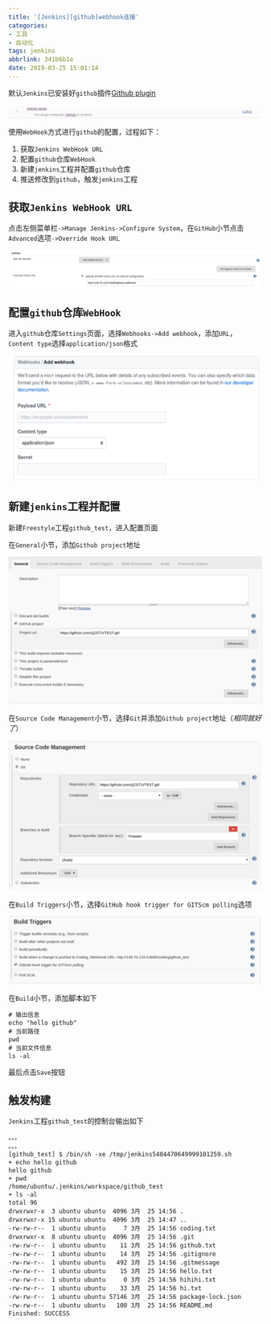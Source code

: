 ```yaml
---
title: '[Jenkins][github]webhook连接'
categories: 
- 工具
- 自动化
tags: jenkins
abbrlink: 341b6b1e
date: 2019-03-25 15:01:14
---
```


默认`Jenkins`已安装好`github`插件[Github plugin](http://wiki.jenkins-ci.org/display/JENKINS/Github+Plugin)

![](/imgs/Jenkins-github-webhook连接/github-plugin.png)

使用`WebHook`方式进行`github`的配置，过程如下：

1. 获取`Jenkins WebHook URL`
2. 配置`github`仓库`WebHook`
3. 新建`jenkins`工程并配置`github`仓库
4. 推送修改到`github`，触发`jenkins`工程

## 获取`Jenkins WebHook URL`

点击左侧菜单栏`->Manage Jenkins->Configure System`，在`GitHub`小节点击`Advanced`选项`->Override Hook URL`

![](/imgs/Jenkins-github-webhook连接/github-webhook.png)

## 配置`github`仓库`WebHook`

进入`github`仓库`Settings`页面，选择`Webhooks->Add webhook`，添加`URL`，`Content type`选择`application/json`格式

![](/imgs/Jenkins-github-webhook连接/add-webhook.png)

## 新建`jenkins`工程并配置

新建`Freestyle`工程`github_test`，进入配置页面

在`General`小节，添加`Github project`地址

![](/imgs/Jenkins-github-webhook连接/config-general.png)

在`Source Code Management`小节，选择`Git`并添加`Github project`地址（*相同就好了*）

![](/imgs/Jenkins-github-webhook连接/config-source-code-management.png)

在`Build Triggers`小节，选择`GitHub hook trigger for GITScm polling`选项

![](/imgs/Jenkins-github-webhook连接/config-build-triggers.png)

在`Build`小节，添加脚本如下

```
# 输出信息
echo "hello github"
# 当前路径
pwd
# 当前文件信息
ls -al
```

最后点击`Save`按钮

## 触发构建

`Jenkins`工程`github_test`的控制台输出如下

```
。。。
。。。
[github_test] $ /bin/sh -xe /tmp/jenkins5404470649999101259.sh
+ echo hello github
hello github
+ pwd
/home/ubuntu/.jenkins/workspace/github_test
+ ls -al
total 96
drwxrwxr-x  3 ubuntu ubuntu  4096 3月  25 14:56 .
drwxrwxr-x 15 ubuntu ubuntu  4096 3月  25 14:47 ..
-rw-rw-r--  1 ubuntu ubuntu     7 3月  25 14:56 coding.txt
drwxrwxr-x  8 ubuntu ubuntu  4096 3月  25 14:56 .git
-rw-rw-r--  1 ubuntu ubuntu    11 3月  25 14:56 github.txt
-rw-rw-r--  1 ubuntu ubuntu    14 3月  25 14:56 .gitignore
-rw-rw-r--  1 ubuntu ubuntu   492 3月  25 14:56 .gitmessage
-rw-rw-r--  1 ubuntu ubuntu    15 3月  25 14:56 hello.txt
-rw-rw-r--  1 ubuntu ubuntu     0 3月  25 14:56 hihihi.txt
-rw-rw-r--  1 ubuntu ubuntu    33 3月  25 14:56 hi.txt
-rw-rw-r--  1 ubuntu ubuntu 57146 3月  25 14:56 package-lock.json
-rw-rw-r--  1 ubuntu ubuntu   100 3月  25 14:56 README.md
Finished: SUCCESS
```
